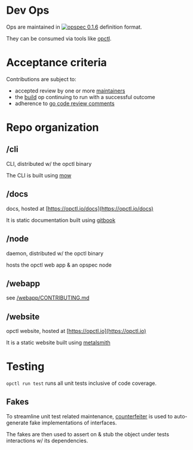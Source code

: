 # Dev Ops

Ops are maintained in
[![opspec 0.1.6](https://img.shields.io/badge/opspec-0.1.6-brightgreen.svg?colorA=6b6b6b&colorB=fc16be)](https://opspec.io)
definition format.

They can be consumed via tools like [opctl](https://opctl.io).

# Acceptance criteria

Contributions are subject to:

- accepted review by one or more
  [maintainers](https://github.com/orgs/opctl/teams/maintainers/members)
- the [build](.opspec/build) op continuing to run with a successful
  outcome
- adherence to
  [go code review comments](https://github.com/golang/go/wiki/CodeReviewComments)


# Repo organization

## /cli

CLI, distributed w/ the opctl binary

The CLI is built using [mow](https://github.com/jawher/mow.cli)

## /docs

docs, hosted at [https://opctl.io/docs](https://opctl.io/docs)

It is static documentation built using [gitbook](https://toolchain.gitbook.com/)

## /node

daemon, distributed w/ the opctl binary

hosts the opctl web app & an opspec node

## /webapp

see [/webapp/CONTRIBUTING.md](/webapp/CONTRIBUTING.md)

## /website

opctl website, hosted at [https://opctl.io](https://opctl.io)

It is a static website built using
[metalsmith](https://github.com/metalsmith/metalsmith)

# Testing

`opctl run test` runs all unit tests inclusive of code coverage.

## Fakes

To streamline unit test related maintenance, [counterfeiter](https://github.com/maxbrunsfeld/counterfeiter) is used to auto-generate fake implementations of interfaces.

The fakes are then used to assert on & stub the object under tests interactions w/ its dependencies. 

